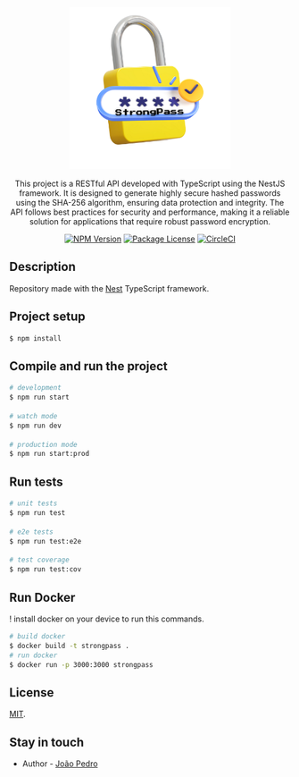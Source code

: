 <p align="center">
  <a href="http://nestjs.com/" target="blank"><img src="./src/images/StrongPass.svg" width="290" alt="StrongPass img" /></a>
</p>

[circleci-image]: https://img.shields.io/circleci/build/github/nestjs/nest/master?token=abc123def456
[circleci-url]: https://circleci.com/gh/nestjs/nest

  <p align="center">This project is a RESTful API developed with TypeScript using the NestJS framework. It is designed to generate highly secure hashed passwords using the SHA-256 algorithm, ensuring data protection and integrity. The API follows best practices for security and performance, making it a reliable solution for applications that require robust password encryption.</p>
    <p align="center">
<a href="https://www.npmjs.com/~nestjscore" target="_blank"><img src="https://img.shields.io/npm/v/@nestjs/core.svg" alt="NPM Version" /></a>
<a href="https://www.npmjs.com/~nestjscore" target="_blank"><img src="https://img.shields.io/npm/l/@nestjs/core.svg" alt="Package License" /></a>
<a href="https://circleci.com/gh/nestjs/nest" target="_blank"><img src="https://img.shields.io/circleci/build/github/nestjs/nest/master" alt="CircleCI" /></a>
</p>

## Description

Repository made with the [Nest](https://github.com/nestjs/nest) TypeScript framework.

## Project setup

```bash
$ npm install
```

## Compile and run the project

```bash
# development
$ npm run start

# watch mode
$ npm run dev

# production mode
$ npm run start:prod
```

## Run tests

```bash
# unit tests
$ npm run test

# e2e tests
$ npm run test:e2e

# test coverage
$ npm run test:cov
```

## Run Docker

! install docker on your device to run this commands.

```bash
# build docker
$ docker build -t strongpass .
# run docker
$ docker run -p 3000:3000 strongpass
```

## License

[MIT](./LICENSE).

## Stay in touch

- Author - [João Pedro](https://www.linkedin.com/in/joaopedrooliver)